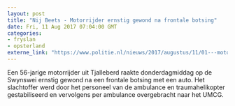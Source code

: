 ```yaml
---
layout: post
title: "Nij Beets - Motorrijder ernstig gewond na frontale botsing"
date: Fri, 11 Aug 2017 07:04:00 GMT
categories: 
- fryslan 
- opsterland 
externe_link: "https://www.politie.nl/nieuws/2017/augustus/11/01---motorrijder-ernstig-gewond-na-frontale-botsing.html"
---
```


Een 56-jarige motorrijder uit Tjalleberd raakte donderdagmiddag op de  Swynswei ernstig gewond na een frontale botsing met een auto. Het slachtoffer werd door het personeel van de ambulance en traumahelikopter gestabiliseerd en vervolgens per ambulance overgebracht naar het UMCG.
